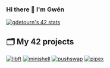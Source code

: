 ### Hi there 👋 I'm Gwén

[![gdetourn's 42 stats](https://badge42.coday.fr/api/v2/clvc6erwr2003401p4pxhxpfsu/stats?cursusId=21&coalitionId=317)](https://github.com/Coday-meric/badge42)

## 🗂️ My 42 projects

[![libft](src/libft.png)](https://github.com/SciGWood/42_libft)
[![minishell](src/minishell.png)](https://github.com/SciGwood/42_Minishell)
[![pushswap](src/PushSwap.png)](https://github.com/SciGWood/42_push_swap)
[![pipex](src/pipex.png)](https://github.com/SciGWood/42_pipex)

<!--
**SciGWood/SciGWood** is a ✨ _special_ ✨ repository because its `README.md` (this file) appears on your GitHub profile.

Here are some ideas to get you started:

- 🔭 I’m currently working on ...
- 🌱 I’m currently learning ...
- 👯 I’m looking to collaborate on ...
- 🤔 I’m looking for help with ...
- 💬 Ask me about ...
- 📫 How to reach me: ...
- 😄 Pronouns: ...
- ⚡ Fun fact: ...
-->
